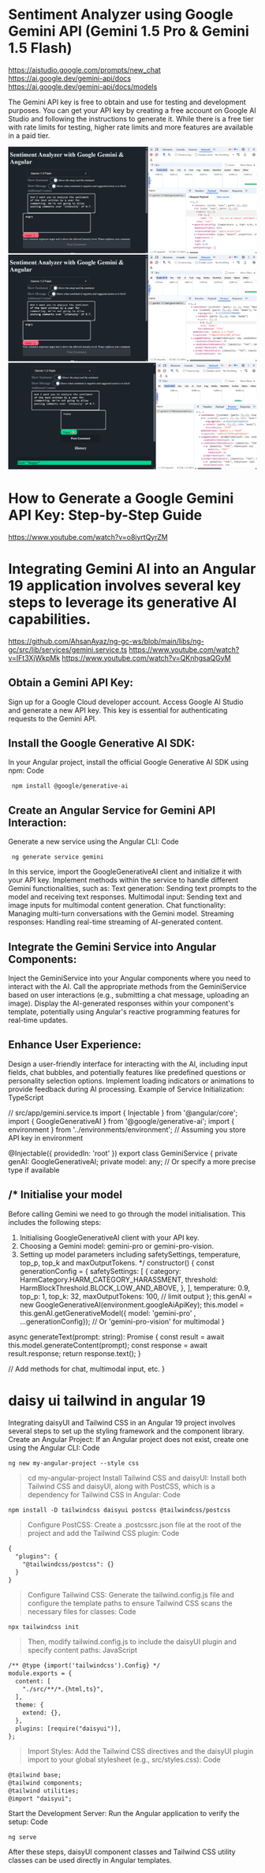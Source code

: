# Sentiment Analyzer using Google Gemini API (Gemini 1.5 Pro & Gemini 1.5 Flash)
https://aistudio.google.com/prompts/new_chat  
https://ai.google.dev/gemini-api/docs  
https://ai.google.dev/gemini-api/docs/models  

The Gemini API key is free to obtain and use for testing and development purposes. You can get your API key by creating a free account on Google AI Studio and following the instructions to generate it. While there is a free tier with rate limits for testing, higher rate limits and more features are available in a paid tier. 

![Sentiment angry payload](./img/Sentiment_angry_payload.png)
![Sentiment angry response](./img/Sentiment_angry_response.png)
![Sentiment happy](./img/Sentiment_happy.png)

# How to Generate a Google Gemini API Key: Step-by-Step Guide
https://www.youtube.com/watch?v=o8iyrtQyrZM

# Integrating Gemini AI into an Angular 19 application involves several key steps to leverage its generative AI capabilities.
https://github.com/AhsanAyaz/ng-gc-ws/blob/main/libs/ng-gc/src/lib/services/gemini.service.ts
https://www.youtube.com/watch?v=IFt3XjWkpMk
https://www.youtube.com/watch?v=QKnhgsaQGyM

## Obtain a Gemini API Key:
Sign up for a Google Cloud developer account.
Access Google AI Studio and generate a new API key. This key is essential for authenticating requests to the Gemini API.

## Install the Google Generative AI SDK:
In your Angular project, install the official Google Generative AI SDK using npm:
Code

     npm install @google/generative-ai

## Create an Angular Service for Gemini API Interaction:
Generate a new service using the Angular CLI:
Code

     ng generate service gemini

In this service, import the GoogleGenerativeAI client and initialize it with your API key.
Implement methods within the service to handle different Gemini functionalities, such as:
Text generation: Sending text prompts to the model and receiving text responses.
Multimodal input: Sending text and image inputs for multimodal content generation.
Chat functionality: Managing multi-turn conversations with the Gemini model.
Streaming responses: Handling real-time streaming of AI-generated content.

## Integrate the Gemini Service into Angular Components:
Inject the GeminiService into your Angular components where you need to interact with the AI.
Call the appropriate methods from the GeminiService based on user interactions (e.g., submitting a chat message, uploading an image).
Display the AI-generated responses within your component's template, potentially using Angular's reactive programming features for real-time updates.

## Enhance User Experience:
Design a user-friendly interface for interacting with the AI, including input fields, chat bubbles, and potentially features like predefined questions or personality selection options.
Implement loading indicators or animations to provide feedback during AI processing.
Example of Service Initialization:
TypeScript

// src/app/gemini.service.ts
import { Injectable } from '@angular/core';
import { GoogleGenerativeAI } from '@google/generative-ai';
import { environment } from '../environments/environment'; // Assuming you store API key in environment

@Injectable({
  providedIn: 'root'
})
export class GeminiService {
  private genAI: GoogleGenerativeAI;
  private model: any; // Or specify a more precise type if available

  /*
  Initialise your model
  -----------------------------------------------------------------------------------------------
  Before calling Gemini we need to go through the model initialisation. This includes the following steps:

  1. Initialising GoogleGenerativeAI client with your API key.
  2. Choosing a Gemini model: gemini-pro or gemini-pro-vision.
  3. Setting up model parameters including safetySettings, temperature, top_p, top_k and maxOutputTokens.
  */
  constructor() {
    const generationConfig = {
      safetySettings: [
        {
          category: HarmCategory.HARM_CATEGORY_HARASSMENT,
          threshold: HarmBlockThreshold.BLOCK_LOW_AND_ABOVE,
        },
      ],
      temperature: 0.9,
      top_p: 1,
      top_k: 32,
      maxOutputTokens: 100, // limit output
    };
    this.genAI = new GoogleGenerativeAI(environment.googleAiApiKey);
    this.model = this.genAI.getGenerativeModel({ model: 'gemini-pro' , ...generationConfig}); // Or 'gemini-pro-vision' for multimodal
  }

  async generateText(prompt: string): Promise<string> {
    const result = await this.model.generateContent(prompt);
    const response = await result.response;
    return response.text();
  }

  // Add methods for chat, multimodal input, etc.
}

# daisy ui tailwind in angular 19
Integrating daisyUI and Tailwind CSS in an Angular 19 project involves several steps to set up the styling framework and the component library.
Create an Angular Project: If an Angular project does not exist, create one using the Angular CLI:
Code

    ng new my-angular-project --style css

> cd my-angular-project
Install Tailwind CSS and daisyUI: Install both Tailwind CSS and daisyUI, along with PostCSS, which is a dependency for Tailwind CSS in Angular:
Code

    npm install -D tailwindcss daisyui postcss @tailwindcss/postcss

> Configure PostCSS: Create a .postcssrc.json file at the root of the project and add the Tailwind CSS plugin:
Code

    {
      "plugins": {
        "@tailwindcss/postcss": {}
      }
    }

> Configure Tailwind CSS: Generate the tailwind.config.js file and configure the template paths to ensure Tailwind CSS scans the necessary files for classes:
Code

    npx tailwindcss init

> Then, modify tailwind.config.js to include the daisyUI plugin and specify content paths:
JavaScript

    /** @type {import('tailwindcss').Config} */
    module.exports = {
      content: [
        "./src/**/*.{html,ts}",
      ],
      theme: {
        extend: {},
      },
      plugins: [require("daisyui")],
    };
    
> Import Styles: Add the Tailwind CSS directives and the daisyUI plugin import to your global stylesheet (e.g., src/styles.css):
Code

    @tailwind base;
    @tailwind components;
    @tailwind utilities;
    @import "daisyui";
Start the Development Server: Run the Angular application to verify the setup:
Code

    ng serve
After these steps, daisyUI component classes and Tailwind CSS utility classes can be used directly in Angular templates.
